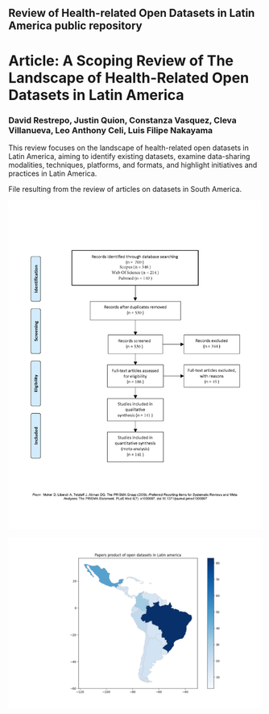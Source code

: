 ## Review of Health-related Open Datasets in Latin America public repository
# Article: A Scoping Review of The Landscape of Health-Related Open Datasets in Latin America

###  David Restrepo, Justin Quion, Constanza Vasquez, Cleva Villanueva, Leo Anthony Celi, Luis Filipe Nakayama



This review focuses on the landscape of health-related open datasets in Latin America, aiming to identify existing datasets, examine data-sharing modalities, techniques, platforms, and formats, and highlight initiatives and practices in Latin America.

File resulting from the review of articles on datasets in South America.




![Prisma Flow Diagram](https://github.com/dsrestrepo/MIT_Review_datasets_Latin_America/blob/main/Plots/PRISMA%202009%20flow%20diagram.png)

![Map Papers per Country](https://github.com/dsrestrepo/MIT_Review_datasets_Latin_America/blob/main/Plots/Latin%20America%20Map.png)

